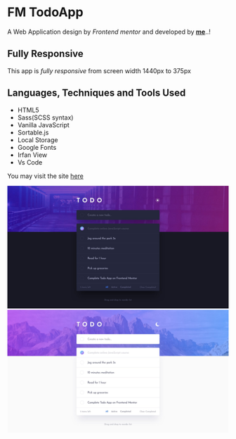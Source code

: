 # FM TodoApp
A Web Application design by *Frontend mentor* and developed by **[me](https://www.frontendmentor.io/profile/RocTanweer)**..!

## Fully Responsive
This app is *fully responsive* from screen width 1440px to 375px

## Languages, Techniques and Tools Used
- HTML5
- Sass(SCSS syntax)
- Vanilla JavaScript
- Sortable.js
- Local Storage
- Google Fonts
- Irfan View
- Vs Code 

You may visit the site [here](https://roctanweer.github.io/todoApp/)

![App preview](./design/desktop-design-dark.jpg)
![App preview](./design/desktop-design-light.jpg)
